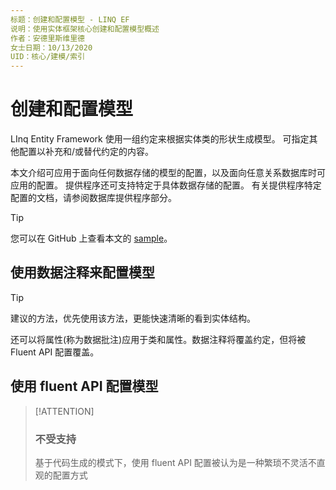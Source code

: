 ```yaml
---
标题：创建和配置模型 - LINQ EF
说明：使用实体框架核心创建和配置模型概述
作者：安德里斯维里德
女士日期：10/13/2020
UID：核心/建模/索引
---
```

# 创建和配置模型

LInq Entity Framework 使用一组约定来根据实体类的形状生成模型。 可指定其他配置以补充和/或替代约定的内容。

本文介绍可应用于面向任何数据存储的模型的配置，以及面向任意关系数据库时可应用的配置。 提供程序还可支持特定于具体数据存储的配置。 有关提供程序特定配置的文档，请参阅数据库提供程序部分。

> [!TIP]
> 您可以在 GitHub 上查看本文的 [sample](https://github.com/dotnet/EntityFramework.Docs/tree/main/samples)。

## 使用数据注释来配置模型

> [!TIP]
> 建议的方法，优先使用该方法，更能快速清晰的看到实体结构。

还可以将属性(称为数据批注)应用于类和属性。数据注释将覆盖约定，但将被 Fluent API 配置覆盖。

[](../../samples/Modeling/EntityProperties/DataAnnotations/Annotations.cs ':include :type=code')


## 使用 fluent API 配置模型

> [!ATTENTION]
> ### 不受支持
> 基于代码生成的模式下，使用 fluent API 配置被认为是一种繁琐不灵活不直观的配置方式

<!-- [！code-csharp[Main]（../../../samples/core/Modeling/EntityProperties/FluentAPI/Required.cs？highlight=12-14）] -->
[](../../samples/Modeling/EntityProperties/FluentAPI/Required.cs ':include :type=code')

